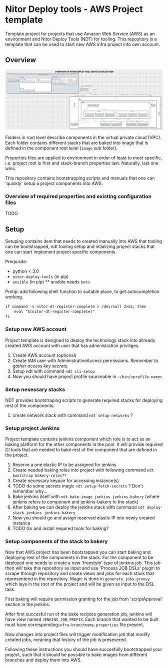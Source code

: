 # Nitor Deploy tools - AWS Project template

Template project for projects that use Amazon Web Service (AWS) as an
environment and Nitor Deploy Tools (NDT) for tooling. This repository
is a template that can be used to start new AWS infra project into own
account.

## Overview

![overview](figs/overview.png)

Folders in root level describe components in the virtual private cloud
(VPC). Each folder contains different stacks that are baked into image
that is defined in the component root level (`image` sub folder).

Properties files are applied to environment in order of least to most
specific, i.e. project root is first and stack-branch properties
last. Naturally, last one wins.

This repository contains bootstrapping scripts and manuals that one
can 'quickly' setup a project components into AWS.

### Overview of required properties and existing configuration files

TODO

## Setup

Setuping contains item that needs to created manually into AWS that
tooling can be bootstrapped, ndt tooling setup and intializing project
stacks that one can start implement project specific components.

Prequisite:
  * python < 3.0
  * `nitor-deploy-tools` (in pip)
  * `ansible` (in pip)
  ** ansible needs `boto`

Protip: add following shell function to suitable place, to get
autocompletion working.

```shell
if command -v nitor-dt-register-complete > /dev/null 2>&1; then
    eval "$(nitor-dt-register-complete)"
fi
```

### Setup new AWS account

Project template is designed to deploy the technology stack into
allready created AWS account with user that has administration
priviliges.

 1. Create AWS account (optional)
 2. Create IAM user with AdministrativeAccess permissions. *Remember
    to gather access key secrets.*
 3. Setup ndt with command `ndt cli-setup`
 4. Now you should have project profile sourceable in `~/bin/<profile-name>`

### Setup nesessary stacks

NDT provides bootstraping scripts to generate required stacks for
deploying rest of the components.

  1. create network stack with command `ndt setup-networks` ?

### Setup project Jenkins

Project template contains jenkins component which role is to act as an
baking platform for the other components in the pool. It will provide
required CI tools that are needed to bake rest of the component that
are defined in the project.

  1. Reserve a one elastic IP to be assigned for jenkins
  2. Create needed baking roles into project with following command
     `ndt bootstrap bakery-roles??`
  3. Create necessary keypair for accessing instance(s)
  4. TODO do some secrets magic `ndt setup-fetch-secrets` ? Don't
     remember why...
  5. Bake jenkins itself with `ndt bake-image jenkins jenkins-bakery`
     (where jenkins refers to component and jenkins-bakery to the
     stack)
  6. After baking we can deploy the jenkins stack with command `ndt
     deploy-stack jenkins jenkins-bakery`
  7. Now you should go and assign reserved elastic IP into newly
     created instance
  8. TODO Go and install required tools for baking?

### Setup components of the stack to bakery

Now that AWS project has been bootsrapped you can start baking and
deploying rest of the components in the stack. For the component to be
deployed one needs to create a new 'freestyle' type of jenkins
job. This job then will take this repository as input and use 'Process
JOB DSLs' plugin to scrape through repository and create views and
jobs for each stack that representend in the repository. Magic is done
in `generate_jobs.groovy` which lays in the root of the project and
will be given as input to the DSL task.

First baking will require permission granting for the job from
'scriptApproval' section in the jenkins.

After first succesful run of the bake recipies generation job, jenkins
will have view named `JENKINS_JOB_PREFIX`. Each branch that wanted to
be built must have corresponding`infra-branchname.properties` file
present.

Now changes into project files will trigger modification job that
modify created jobs, meaning that history of the job is presevered.

Following these instructions you should have succesfully bootstrapped
your project, such that it should be possible to bake images from
different branches and deploy them into AWS.
